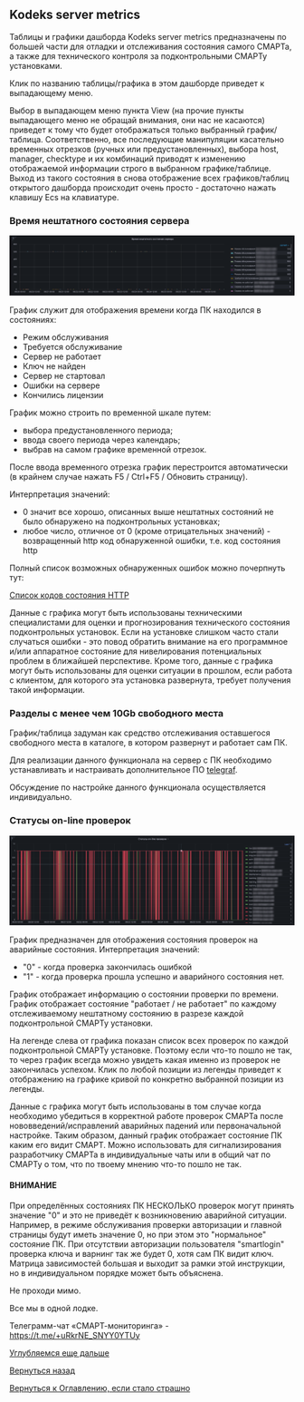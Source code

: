 ## Kodeks server metrics

Таблицы и графики дашборда Kodeks server metrics предназначены по большей части для отладки и отслеживания состояния самого СМАРТа, а также для технического контроля за подконтрольными СМАРТу установками.

Клик по названию таблицы/графика в этом дашборде приведет к выпадающему меню. 

Выбор в выпадающем меню пункта View (на прочие пункты выпадающего меню не обращай внимания, они нас не касаются) приведет к тому что будет отображаться только выбранный график/таблица.
Соответственно, все последующие манипуляции касательно временных отрезков (ручных или предустановленных), выбора host, manager, checktype и их комбинаций приводят к изменению отображаемой информации строго в выбранном графике/таблице.
Выход из такого состояния в снова отображение всех графиков/таблиц открытого дашборда происходит очень просто - достаточно нажать клавишу Ecs на клавиатуре.

### Время нештатного состояния сервера

![Время нештатного состояния сервера](img/kodeks-server-metrics/emergency-01.png "Время нештатного состояния сервера")

График служит для отображения времени когда ПК находился в состояниях:
- Режим обслуживания
- Требуется обслуживание
- Сервер не работает
- Ключ не найден
- Сервер не стартовал
- Ошибки на сервере
- Кончились лицензии

График можно строить по временной шкале путем:
- выбора предустановленного периода;
- ввода своего периода через календарь;
- выбрав на самом графике временной отрезок.

После ввода временного отрезка график перестроится автоматически (в крайнем случае нажать F5 / Ctrl+F5 / Обновить страницу).

Интерпретация значений:
- 0 значит все хорошо, описанных выше нештатных состояний не было обнаружено на подконтрольных установках;
- любое число, отличное от 0 (кроме отрицательных значений) - возвращенный http код обнаруженной ошибки, т.е. код состояния http

Полный список возможных обнаруженных ошибок можно почерпнуть тут:

[Список кодов состояния HTTP](https://w.wiki/3WBN)

Данные с графика могут быть использованы техническими специалистами для оценки и прогнозирования технического состояния подконтрольных установок.
Если на установке слишком часто стали случаться ошибки - это повод обратить внимание на его программное и/или аппаратное состояние для нивелирования потенциальных проблем в ближайшей перспективе.
Кроме того, данные с графика могут быть использованы для оценки ситуации в прошлом, если работа с клиентом, для которого эта установка развернута, требует получения такой информации.

### Разделы с менее чем 10Gb свободного места

График/таблица задуман как средство отслеживания оставшегося свободного места в каталоге, в котором развернут и работает сам ПК.

Для реализации данного функционала на сервер с ПК необходимо устанавливать и настраивать дополнительное ПО [telegraf](https://www.influxdata.com/time-series-platform/telegraf/).

Обсуждение по настройке данного функционала осуществляется индивидуально.

### Статусы on-line проверок

![Статусы on-line проверок](img/kodeks-server-metrics/emergency-02.png 'Статусы on-line проверок')

График предназначен для отображения состояния проверок на аварийные состояния. 
Интерпретация значений:
- "0" - когда проверка закончилась ошибкой
- "1" - когда проверка прошла успешно и аварийного состояния нет.

График отображает информацию о состоянии проверки по времени.
График отображает состояние "работает / не работает" по каждому отслеживаемому нештатному состоянию в разрезе каждой подконтрольной СМАРТу установки.

На легенде слева от графика показан список всех проверок по каждой подконтрольной СМАРТу установке.
Поэтому если что-то пошло не так, то через график всегда можно увидеть какая именно из проверок не закончилась успехом.
Клик по любой позиции из легенды приведет к отображению на графике кривой по конкретно выбранной позиции из легенды.

Данные с графика могут быть использованы в том случае когда необходимо убедиться в корректной работе проверок СМАРТа после нововведений/исправлений аварийных падений
или первоначальной настройке.
Таким образом, данный график отображает состояние ПК каким его видит СМАРТ.
Можно использовать для сигнализирования разработчику СМАРТа в индивидуальные чаты или в общий чат по СМАРТу о том, что по твоему мнению что-то пошло не так.

#### ВНИМАНИЕ

При определённых состояниях ПК НЕСКОЛЬКО проверок могут принять значение "0" и это не приведёт к возникновению аварийной ситуации.
Например, в режиме обслуживания проверки авторизации и главной страницы будут иметь значение 0, но при этом это "нормальное" состояние ПК.
При отсутствии авторизации пользователя "smartlogin" проверка ключа и варнинг так же будет 0, хотя сам ПК видит ключ. 
Матрица зависимостей большая и выходит за рамки этой инструкции, но в индивидуальном порядке может быть объяснена.

Не проходи мимо. 

Все мы в одной лодке.

Телеграмм-чат «СМАРТ-мониторинга» - https://t.me/+uRkrNE_SNYY0YTUy

[Углубляемся еще дальше](062-kodeks-analytics)

[Вернуться назад](060-dashboards)

[Вернуться к Оглавлению, если стало страшно](Readme.md)
